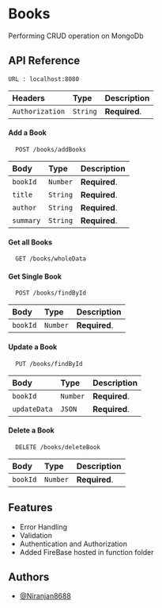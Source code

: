 
# Books

Performing CRUD operation on MongoDb


## API Reference
```
URL : localhost:8080
```
| Headers   | Type     | Description                       |
| :-------- | :------- | :-------------------------------- |
| `Authorization`      | `String` | **Required**.|



#### Add a Book

```http
  POST /books/addBooks
```


| Body      | Type     | Description                       |
| :-------- | :------- | :-------------------------------- |
| `bookId`      | `Number` | **Required**.|
| `title`      | `String` | **Required**.|
| `author`      | `String` | **Required**.|
| `summary`      | `String` | **Required**.|

#### Get all Books


```http
  GET /books/wholeData
```



#### Get Single Book

```http
  POST /books/findById
```

| Body      | Type     | Description                       |
| :-------- | :------- | :-------------------------------- |
| `bookId`      | `Number` | **Required**.|


#### Update a Book

```http
  PUT /books/findById
```


| Body      | Type     | Description                       |
| :-------- | :------- | :-------------------------------- |
| `bookId`      | `Number` | **Required**.|
| `updateData`      | `JSON` | **Required**.|



#### Delete a Book

```http
  DELETE /books/deleteBook
```


| Body      | Type     | Description                       |
| :-------- | :------- | :-------------------------------- |
| `bookId`      | `Number` | **Required**.|

## Features

- Error Handling
- Validation
- Authentication and Authorization
- Added FireBase hosted in function folder



## Authors
- [@Niranjan8688](https://github.com/Niranjan8688)
